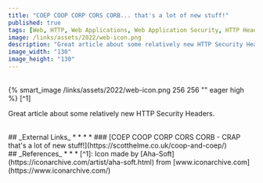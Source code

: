 ```yaml
---
title: "COEP COOP CORP CORS CORB... that's a lot of new stuff!"
published: true
tags: [Web, HTTP, Web Applications, Web Application Security, HTTP Headers, Security Headers]
image: /links/assets/2022/web-icon.png
description: "Great article about some relatively new HTTP Security Headers."
image_width: "130"
image_height: "130"
---
```


<br>
{% smart_image /links/assets/2022/web-icon.png 256 256 "" eager high %}
[^1]
<br>

Great article about some relatively new HTTP Security Headers.

<br>
## _External Links_
* * *
* ### [COEP COOP CORP CORS CORB - CRAP that's a lot of new stuff!](https://scotthelme.co.uk/coop-and-coep/)

<br>
## _References_
* * *
[^1]: Icon made by [Aha-Soft](https://iconarchive.com/artist/aha-soft.html) from [www.iconarchive.com](https://www.iconarchive.com/)
